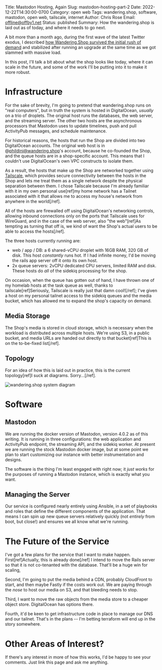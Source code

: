 Title: Mastodon Hosting, Again
Slug: mastodon-hosting-part-2
Date: 2022-12-22T14:30:00-0700
Category: open web
Tags: wandering.shop, software, mastodon, open web, tailscale, internet
Author: Chris Rose
Email: offline@offby1.net
Status: published
Summary: How the wandering.shop is laid out as of today, and where it needs to go next.

A bit more than a month ago, during the first wave of the latest Twitter exodus, I described [how Wandering.Shop survived the initial rush of demand]({filename}/rst/2022-11-07-mastodon-hosting-part-1.md) and stabilized after running an upgrade at the same time as we got slammed with massive load.

In this post, I'll talk a bit about what the shop looks like today, where it can scale in the future, and some of the work I'll be putting into it to make it more robust.

# Infrastructure

For the sake of brevity, I'm going to pretend that wandering.shop runs on "real computers", but in truth the system is hosted in DigitalOcean, _usually_ on a trio of droplets. The original host runs the databases, the web server, and the streaming server. The other two hosts are the asynchronous processors that Mastodon uses to update timelines, push and pull ActivityPub messages, and schedule maintenance.

For historical reasons, the hosts that run the Shop are divided into two DigitalOcean accounts. The original web host is in @phildini@wandering.shop's account, because he co-founded the Shop, and the queue hosts are in a shop-specific account. This means that I couldn't use DigitalOcean's own VPC constructs to isolate them.

As a result, the hosts that make up the Shop are networked together using [Tailscale](https://tailscale.com), which provides secure connectivity between the hosts in the Shop and lets me treat them as a single network despite the physical separation between them. I chose Tailscale because I'm already familiar with it in my own personal use[ref]my home network has a Tailnet associated with it that allows me to access my house's network from anywhere in the world[/ref].

All of the hosts are firewalled off using DigitalOcean's networking controls, allowing inbound connections only on the ports that Tailscale uses for WireGuard, and in the case of the web server, also "the web"[ref]As tempting as turning that off is, we kind of want the Shop's actual users to be able to access the hosts[/ref].

The three hosts currently running are:

- web / app / DB: a 6 shared-vCPU droplet with 16GB RAM, 320 GB of disk. This host _constantly_ runs hot. If I had infinite money, I'd be moving the rails app server off it onto its own host.
- 2x queue servers: 2vCPU dedicated CPU servers, limited RAM and disk. These hosts do _all_ of the sidekiq processing for the shop.

On occasion, when the queue has gotten out of hand, I have thrown one of my homelab hosts at the task queue as well, thanks to tailscale[ref]Seriously, Tailscale is really just that damn cool![/ref]; I've given a host on my personal tailnet access to the sidekiq queues and the media bucket, which has allowed me to expand the shop's capacity on demand.

## Media Storage

The Shop's media is stored in cloud storage, which is necessary when the workload is distributed across multiple hosts. We're using S3, in a public bucket, and media URLs are handed out directly to that bucket[ref]This is on the to-be-fixed list[/ref].

## Topology

For an idea of how this is laid out in practice, this is the current topology[ref]I suck at diagrams. Sorry...[/ref].

![wandering.shop system diagram]({attach}/images/mastodon/system-diagram-2022-12.drawio.png)

# Software

## Mastodon

We are running the docker version of Mastodon, version 4.0.2 as of this writing. It is running in three configurations: the web application and ActivityPub endpoint, the streaming API, and the sidekiq worker. At present we are running the stock Mastodon docker image, but at some point we plan to start customizing our instance with better instrumentation and designs.

The software is the thing I'm least engaged with right now; it _just works_ for the purposes of running a Mastodon instance, which is exactly what you want.

## Managing the Server

Our service is configured nearly entirely using Ansible, in a set of playbooks and roles that define the different components of the application. That means I can spin up new queue servers relatively quickly (not _entirely_ from boot, but close!) and ensures we all know what we're running.

# The Future of the Service

I've got a few plans for the service that I want to make happen. First[ref]Actually, this is already done[/ref] I intend to move the Rails server so that it is not co-tenanted with the database. That'll be a huge win for scaling,

Second, I'm going to put the media behind a CDN, probably CloudFront to start, and then maybe Fastly if the costs work out. We are paying through the _nose_ to host our media on S3, and that bleeding needs to stop.

Third, I want to move the raw objects from the media store to a cheaper object store. DigitalOcean has options there.

Fourth, it'd be keen to get infrastructure code in place to manage our DNS and our tailnet. That's in the plans -- I'm betting terraform will end up in the story somewhere.

# Other Areas of Interest?

If there's any interest in more of how this works, I'd be happy to see your comments. Just link this page and ask me anything.
